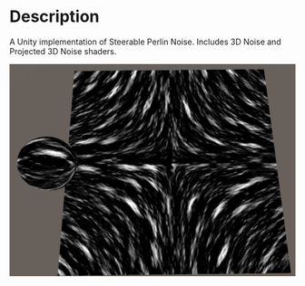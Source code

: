# Description
A Unity implementation of Steerable Perlin Noise. Includes 3D Noise and Projected 3D Noise shaders.

![Projected Steerable Noise](./imgs/unity_steerable_perlin.png)
